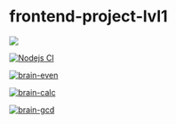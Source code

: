 # frontend-project-lvl1

<a href="https://codeclimate.com/github/AlexAMitrofanov/frontend-project-lvl1/maintainability"><img src="https://api.codeclimate.com/v1/badges/4c852f6e43e6a3065969/maintainability" /></a>

[![Nodejs CI](https://github.com/AlexAMitrofanov/frontend-project-lvl1/workflows/Nodejs%20CI/badge.svg)](https://github.com/AlexAMitrofanov/frontend-project-lvl1/actions)


[![brain-even](https://asciinema.org/a/VkekZdgrYC40UyR2lcFaQ2IBu.svg)](https://asciinema.org/a/VkekZdgrYC40UyR2lcFaQ2IBu)

[![brain-calc](https://asciinema.org/a/aP2wqcoYlGN9zhQBW0nURwdo7.svg)](https://asciinema.org/a/aP2wqcoYlGN9zhQBW0nURwdo7)

[![brain-gcd](https://asciinema.org/a/7qF8wK7D5vlOcUFyq1HH6LfuQ.svg)](https://asciinema.org/a/7qF8wK7D5vlOcUFyq1HH6LfuQ)